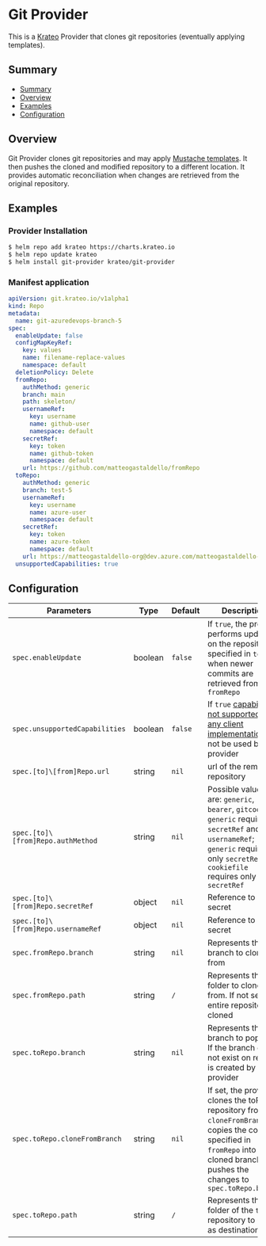 # Git Provider

This is a [Krateo](https://krateo.io) Provider that clones git repositories (eventually applying templates).

## Summary

- [Summary](#summary)
- [Overview](#overview)
- [Examples](#examples)
- [Configuration](#configuration)
  

## Overview

Git Provider clones git repositories and may apply [Mustache templates](https://mustache.github.io). It then pushes the cloned and modified repository to a different location. It provides automatic reconciliation when changes are retrieved from the original repository.

## Examples

### Provider Installation

```bash
$ helm repo add krateo https://charts.krateo.io
$ helm repo update krateo
$ helm install git-provider krateo/git-provider
```

### Manifest application

```yaml
apiVersion: git.krateo.io/v1alpha1
kind: Repo
metadata:
  name: git-azuredevops-branch-5
spec:
  enableUpdate: false 
  configMapKeyRef:
    key: values
    name: filename-replace-values
    namespace: default
  deletionPolicy: Delete
  fromRepo:
    authMethod: generic 
    branch: main
    path: skeleton/
    usernameRef:
      key: username
      name: github-user
      namespace: default
    secretRef:
      key: token
      name: github-token
      namespace: default
    url: https://github.com/matteogastaldello/fromRepo
  toRepo:
    authMethod: generic
    branch: test-5
    usernameRef:
      key: username
      name: azure-user
      namespace: default
    secretRef:
      key: token
      name: azure-token
      namespace: default
    url: https://matteogastaldello-org@dev.azure.com/matteogastaldello-org/teamproject/_git/repo-generated
  unsupportedCapabilities: true
```

## Configuration
| Parameters  | Type | Default | Description |
|---|---|---|---|
| `spec.enableUpdate`  | boolean | `false` | If `true`, the provider performs updates on the repository specified in `toRepo` when newer commits are retrieved from `fromRepo` |
| `spec.unsupportedCapabilities` | boolean | `false` | If `true` [capabilities not supported by any client implementation](https://github.com/go-git/go-git/blob/4fd9979d5c2940e72bdd6946fec21e02d959f0f6/plumbing/transport/common.go#L310) will not be used by the provider |
| `spec.[to]\[from]Repo.url` | string | `nil` | url of the remote repository |
| `spec.[to]\[from]Repo.authMethod` | string | `nil`| Possible values are: `generic`, `bearer`, `gitcookies`. `generic` requires  `secretRef` and `usernameRef`; `generic` requires only `secretRef`; `cookiefile` requires only `secretRef` |
| `spec.[to]\[from]Repo.secretRef` | object | `nil` | Reference to a K8s secret |
| `spec.[to]\[from]Repo.usernameRef` | object | `nil` | Reference to a K8s secret |
| `spec.fromRepo.branch` | string | `nil` | Represents the branch to clone from |
| `spec.fromRepo.path` | string | `/` | Represents the folder to clone from. If not set the entire repository is cloned |
| `spec.toRepo.branch` | string | `nil` | Represents the branch to populate. If the branch does not exist on remote is created by the provider |
| `spec.toRepo.cloneFromBranch` | string | `nil` | If set, the provider clones the toRepo repository from `cloneFromBranch`, copies the content specified in `fromRepo` into the cloned branch, and pushes the changes to `spec.toRepo.branch` |
| `spec.toRepo.path` | string | `/` | Represents the folder of the `toRepo` repository to use as destination |



